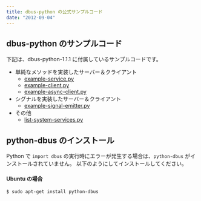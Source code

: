 ```yaml
---
title: dbus-python の公式サンプルコード
date: "2012-09-04"
---
```


dbus-python のサンプルコード
----

下記は、dbus-python-1.1.1 に付属しているサンプルコードです。

* 単純なメソッドを実装したサーバー＆クライアント
  * [example-service.py](./example-service.py)
  * [example-client.py](./example-client.py)
  * [example-async-client.py](./example-async-client.py)
* シグナルを実装したサーバー＆クライアント
  * [example-signal-emitter.py](./example-signal-emitter.py)
* その他
  * [list-system-services.py](./list-system-services.py)

python-dbus のインストール
----

Python で `import dbus` の実行時にエラーが発生する場合は、`python-dbus` がインストールされていません。
以下のようにしてインストールしてください。

#### Ubuntu の場合

```
$ sudo apt-get install python-dbus
```

